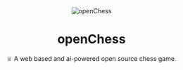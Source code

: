 
 <div align="center">
  <img src="https://github.com/raysr/openChess/blob/master/resources/icons/white_knight.png?raw=true" alt="openChess"></img>

# openChess
 ♕ A web based and ai-powered open source chess game.
</div>

